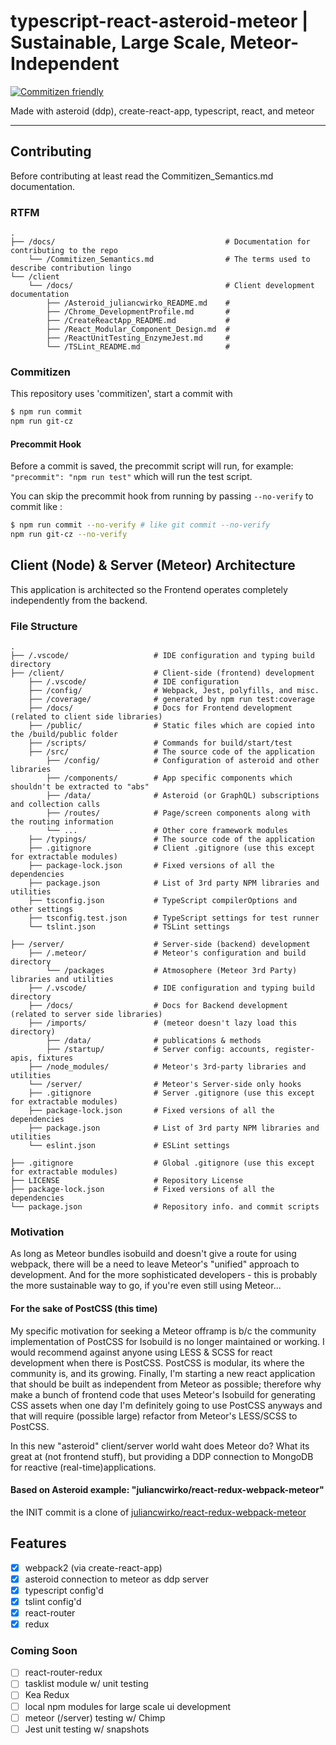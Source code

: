 # typescript-react-asteroid-meteor | Sustainable, Large Scale, Meteor-Independent

[![Commitizen friendly](https://img.shields.io/badge/commitizen-friendly-brightgreen.svg)](http://commitizen.github.io/cz-cli/)

Made with asteroid (ddp), create-react-app, typescript, react, and meteor

------

## Contributing

Before contributing at least read the Commitizen_Semantics.md documentation.

### RTFM

```text
.
├── /docs/                                      # Documentation for contributing to the repo
    └── /Commitizen_Semantics.md                # The terms used to describe contribution lingo
└── /client
    └── /docs/                                  # Client development documentation
        ├── /Asteroid_juliancwirko_README.md    #
        ├── /Chrome_DevelopmentProfile.md       #
        ├── /CreateReactApp_README.md           #
        ├── /React_Modular_Component_Design.md  #
        ├── /ReactUnitTesting_EnzymeJest.md     #
        └── /TSLint_README.md                   #
```

### Commitizen

This repository uses 'commitizen', start a commit with

```bash
$ npm run commit
npm run git-cz
```

#### Precommit Hook

Before a commit is saved, the precommit script will run, for example: `"precommit": "npm run test"` which will run the test script.

You can skip the precommit hook from running by passing `--no-verify` to commit like :

```bash
$ npm run commit --no-verify # like git commit --no-verify
npm run git-cz --no-verify
```

## Client (Node) & Server (Meteor) Architecture

This application is architected so the Frontend operates completely independently from the backend.

### File Structure

```text
.
├── /.vscode/                   # IDE configuration and typing build directory
├── /client/                    # Client-side (frontend) development
    ├── /.vscode/               # IDE configuration
    ├── /config/                # Webpack, Jest, polyfills, and misc.
    ├── /coverage/              # generated by npm run test:coverage
    ├── /docs/                  # Docs for Frontend development (related to client side libraries)
    ├── /public/                # Static files which are copied into the /build/public folder
    ├── /scripts/               # Commands for build/start/test
    ├── /src/                   # The source code of the application
        ├── /config/            # Configuration of asteroid and other libraries
        ├── /components/        # App specific components which shouldn't be extracted to "abs"
        ├── /data/              # Asteroid (or GraphQL) subscriptions and collection calls
        ├── /routes/            # Page/screen components along with the routing information
        └── ...                 # Other core framework modules
    ├── /typings/               # The source code of the application
    ├── .gitignore              # Client .gitignore (use this except for extractable modules)
    ├── package-lock.json       # Fixed versions of all the dependencies
    ├── package.json            # List of 3rd party NPM libraries and utilities
    ├── tsconfig.json           # TypeScript compilerOptions and  other settings
    ├── tsconfig.test.json      # TypeScript settings for test runner
    └── tslint.json             # TSLint settings

├── /server/                    # Server-side (backend) development
    ├── /.meteor/               # Meteor's configuration and build directory
        └── /packages           # Atmosophere (Meteor 3rd Party) libraries and utilities
    ├── /.vscode/               # IDE configuration and typing build directory
    ├── /docs/                  # Docs for Backend development (related to server side libraries)
    ├── /imports/               # (meteor doesn't lazy load this directory)
        ├── /data/              # publications & methods
        ├── /startup/           # Server config: accounts, register-apis, fixtures
    ├── /node_modules/          # Meteor's 3rd-party libraries and utilities
    └── /server/                # Meteor's Server-side only hooks
    ├── .gitignore              # Server .gitignore (use this except for extractable modules)
    ├── package-lock.json       # Fixed versions of all the dependencies
    ├── package.json            # List of 3rd party NPM libraries and utilities
    └── eslint.json             # ESLint settings

├── .gitignore                  # Global .gitignore (use this except for extractable modules)
├── LICENSE                     # Repository License
├── package-lock.json           # Fixed versions of all the dependencies
└── package.json                # Repository info. and commit scripts
```

### Motivation

As long as Meteor bundles isobuild and doesn't give a route for using webpack, there will be a need to leave Meteor's "unified" approach to development. And for the more sophisticated developers - this is probably the more sustainable way to go, if you're even still using Meteor...

#### For the sake of PostCSS (this time)

My specific motivation for seeking a Meteor offramp is b/c the community implementation of PostCSS for Isobuild is no longer maintained or working. I would recommend against anyone using LESS & SCSS for react development when there is PostCSS. PostCSS is modular, its where the community is, and its growing. Finally, I'm starting a new react application that should be built as independent from Meteor as possible; therefore why make a bunch of frontend code that uses Meteor's Isobuild for generating CSS assets when one day I'm definitely going to use PostCSS anyways and that will require (possible large) refactor from Meteor's LESS/SCSS to PostCSS.

In this new "asteroid" client/server world waht does Meteor do? What its great at (not frontend stuff), but providing a DDP connection to MongoDB for reactive (real-time)applications.

#### Based on Asteroid example: "juliancwirko/react-redux-webpack-meteor"

the INIT commit is a clone of [juliancwirko/react-redux-webpack-meteor](https://github.com/juliancwirko/react-redux-webpack-meteor)

## Features

- [x] webpack2 (via create-react-app)
- [x] asteroid connection to meteor as ddp server
- [x] typescript config'd
- [x] tslint config'd
- [x] react-router
- [x] redux

### Coming Soon

- [ ] react-router-redux
- [ ] tasklist module w/ unit testing
- [ ] Kea Redux
- [ ] local npm modules for large scale ui development
- [ ] meteor (/server) testing w/ Chimp
- [ ] Jest unit testing w/ snapshots
